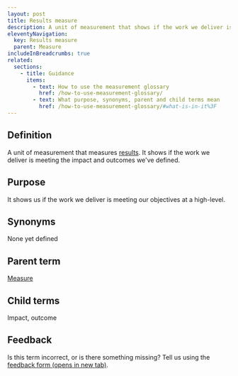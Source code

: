 ```yaml
---
layout: post
title: Results measure
description: A unit of measurement that shows if the work we deliver is meeting the impact and outcomes we've defined (see child terms).
eleventyNavigation:
  key: Results measure
  parent: Measure
includeInBreadcrumbs: true
related:
  sections:
    - title: Guidance
      items:
        - text: How to use the measurement glossary
          href: /how-to-use-measurement-glossary/
        - text: What purpose, synonyms, parent and child terms mean
          href: /how-to-use-measurement-glossary/#what-is-in-it%3F
---
```


## Definition

A unit of measurement that measures [results](/a-to-z/result). It shows if the work we deliver is meeting the impact and outcomes we've defined.

## Purpose

It shows us if the work we deliver is meeting our objectives at a high-level.

## Synonyms

None yet defined

## Parent term

[Measure](/a-to-z/measure)

## Child terms

Impact, outcome

## Feedback

Is this term incorrect, or is there something missing? Tell us using the <a href="https://forms.office.com/Pages/ResponsePage.aspx?id=DpxP-knna0i8NIr6EGM3VnGGqao7aCRJpUj9ujjADTdUM1JPNkEwRUdJUVpLQjhCMVZVQklDRDVHRC4u" target="_blank" class="govuk-link">feedback form (opens in new tab)</a>.

